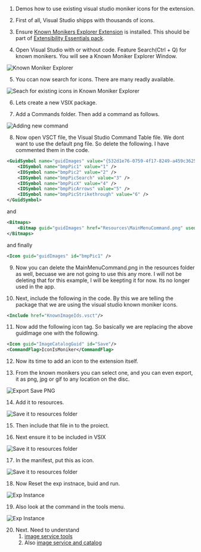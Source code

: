 

1. Demos how to use existing visual studio moniker icons for the extension.

2. First of all, Visual Studio shipps with thousands of icons.

3. Ensure [Known Monikers Explorer Extension](https://marketplace.visualstudio.com/items?itemName=MadsKristensen.KnownMonikersExplorer2022) is installed. This should be part of [Extensibility Essentials pack](https://marketplace.visualstudio.com/items?itemName=MadsKristensen.ExtensibilityEssentials2022). 

4. Open Visual Studio with or without code. Feature Search(Ctrl + Q) for known monikers. You will see a Known Moniker Explorer Window.

![Known Moniker Explorer](./images/50_50_FeatureSearchKnown.jpg)

5. You ccan now search for icons. There are many readly available.

![Seach for existing icons in Known Moniker Explorer](./images/51_50_KnownMonikerExplorer.jpg)

6. Lets create a new VSIX package.

7. Add a Commands folder. Then add a command as follows.

![Adding new command](./images/54_50_NewCommand.jpg) 

8. Now open VSCT file, the Visual Studio Command Table file. We dont want to use the default png file. So delete the following. I have commented them in the code.

```xml
<GuidSymbol name="guidImages" value="{532d1e76-0759-4f17-8249-a459c36252f1}" >
    <IDSymbol name="bmpPic1" value="1" />
    <IDSymbol name="bmpPic2" value="2" />
    <IDSymbol name="bmpPicSearch" value="3" />
    <IDSymbol name="bmpPicX" value="4" />
    <IDSymbol name="bmpPicArrows" value="5" />
    <IDSymbol name="bmpPicStrikethrough" value="6" />
</GuidSymbol>
```

and 

```xml
<Bitmaps>
    <Bitmap guid="guidImages" href="Resources\MainMenuCommand.png" usedList="bmpPic1, bmpPic2, bmpPicSearch, bmpPicX, bmpPicArrows, bmpPicStrikethrough"/>
</Bitmaps>
```

and finally 

```xml
<Icon guid="guidImages" id="bmpPic1" />
```

9. Now you can delete the MainMenuCommand.png in the resources folder as well, becuase we are not going to use this any more. I will not be deleting that for this example, I will be keepting it for now. Its no longer used in the app.

10. Next, include the following in the code. By this we are telling the package that we are using the visual studio known moniker icons.

```xml
<Include href="KnownImageIds.vsct"/>
```

11. Now add the following icon tag. So basically we are replacing the above guidImage one with the following.

```xml
<Icon guid="ImageCatalogGuid" id="Save"/>
<CommandFlag>IconIsMoniker</CommandFlag>
```

12. Now its time to add an icon to the extension itself.

13. From the known monikers you can select one, and you can even export, it as png, jpg or gif to any location on the disc.

![Export Save PNG](./images/52_50_ExportSaveImage.jpg)

14. Add it to resources.

![Save it to resources folder](./images/53_50_SaveImageToResourcesFolder.jpg)

15. Then include that file in to the proiect.

16. Next ensure it to be included in VSIX 

![Save it to resources folder](./images/53_51_SaveImageToResourcesFolder54IncludeInVSix.jpg)

17. In the manifest, put this as icon.

![Save it to resources folder](./images/53_52_SaveImageToResourcesFolder55IconInManifest.jpg)

18. Now Reset the exp instnace, buid and run.

![Exp Instance](./images/55_50_InstalledExtensions.jpg)

19.  Also look at the command in the tools menu.

![Exp Instance](./images/56_50_InstalledExtensions.jpg)

20.  Next. Need to understand 
     1.   [image service tools](https://learn.microsoft.com/en-us/visualstudio/extensibility/internals/image-service-tools)
     2.   Also [image service and catalog](https://learn.microsoft.com/en-us/visualstudio/extensibility/image-service-and-catalog)


